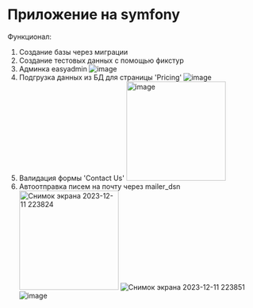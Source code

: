 # Приложение на symfony

Функционал:
1. Создание базы через миграции
2. Создание тестовых данных с помощью фикстур
3. Админка easyadmin
![image](https://github.com/romankuz19/symfony-app/assets/80103795/c8849277-a70a-47f6-b7af-6a885b2c7673)
4. Подгрузка данных из БД для страницы 'Pricing'
![image](https://github.com/romankuz19/symfony-app/assets/80103795/c3dcd241-9e00-4375-82a5-05b5b831d2df)
5. Валидация формы 'Contact Us'
   <img alt="image" height="200" src="https://github.com/romankuz19/symfony-app/assets/80103795/accab960-00da-4bf4-aa48-bc52b89fb2da" width="200"/>
6. Автоотправка писем на почту через mailer_dsn
   <img alt="Снимок экрана 2023-12-11 223824" height="200" src="https://github.com/romankuz19/symfony-app/assets/80103795/600d95e7-5e0c-4368-9527-0213f276096a" width="200"/>
   ![Снимок экрана 2023-12-11 223851](https://github.com/romankuz19/symfony-app/assets/80103795/b53f0b75-1036-4de4-9cec-56d5ef661dbb)
![image](https://github.com/romankuz19/symfony-app/assets/80103795/f5fcba26-bcd2-42db-b451-6bf4aa6cc4d3)


